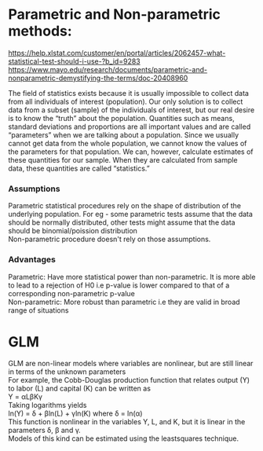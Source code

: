 # Parametric and Non-parametric methods:
https://help.xlstat.com/customer/en/portal/articles/2062457-what-statistical-test-should-i-use-?b_id=9283 <br/>
https://www.mayo.edu/research/documents/parametric-and-nonparametric-demystifying-the-terms/doc-20408960 <br/>

The field of statistics exists because it is usually impossible to collect data from all individuals of interest (population). 
Our only solution is to collect data from a subset (sample) of the individuals of interest, but our real desire is to know the “truth” 
about the population. Quantities such as means, standard deviations and proportions are all important values and are called “parameters” 
when we are talking about a population. Since we usually cannot get data from the whole population, we cannot know the values 
of the parameters for that population. We can, however, calculate estimates of these quantities for our sample. When they are calculated 
from sample data, these quantities are called “statistics.” 

### Assumptions
Parametric statistical procedures rely on the shape of distribution of the underlying population. For eg - some parametric tests assume 
that the data should be normally distributed, other tests might assume that the data should be binomial/poission distribution <br/>
Non-parametric procedure doesn't rely on those assumptions.

### Advantages
Parametric: Have more statistical power than non-parametric. It is more able to lead to a rejection of H0 i.e p-value 
is lower compared to that of a corresponding non-parametric p-value <br/>
Non-parametric: More robust than parametric i.e they are valid in broad range of situations


# GLM
GLM are non-linear models where variables are nonlinear, but are still linear in terms of the unknown parameters <br/>
For example, the Cobb-Douglas production function that relates output (Y) to labor (L) and capital (K) can be written as <br/>
            Y = αLβKγ <br/>
Taking logarithms yields <br/>
           ln(Y) = δ + βln(L) + γln(K)      where δ = ln(α)  <br/>
This function is nonlinear in the variables Y, L, and K, but it is linear in the parameters δ, β and γ. <br/> 
Models of this kind can be estimated using the leastsquares technique.  <br/>



